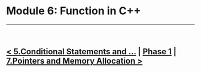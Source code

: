 Module 6: Function in C++
=================

<hr />
<br />

[< 5.Conditional Statements and ...](./../05.conditional_statements_and.../note.md) | [Phase 1](./../phase_1.md) | [7.Pointers and Memory Allocation >](./../07.pointers_and_memory_allocation/note.md)
------------